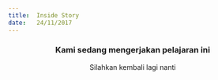 ```yaml
---
title:  Inside Story
date:   24/11/2017
---
```


### <center>Kami sedang mengerjakan pelajaran ini</center>
<center>Silahkan kembali lagi nanti</center>
